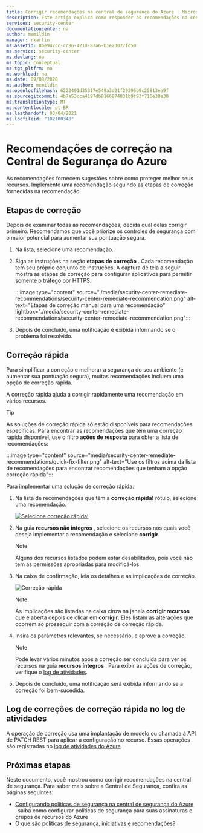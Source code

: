 ```yaml
---
title: Corrigir recomendações na central de segurança do Azure | Microsoft Docs
description: Este artigo explica como responder às recomendações na central de segurança do Azure para proteger seus recursos e satisfazer as políticas de segurança.
services: security-center
documentationcenter: na
author: memildin
manager: rkarlin
ms.assetid: 8be947cc-cc86-421d-87a6-b1e23077fd50
ms.service: security-center
ms.devlang: na
ms.topic: conceptual
ms.tgt_pltfrm: na
ms.workload: na
ms.date: 09/08/2020
ms.author: memildin
ms.openlocfilehash: 6222491d35317e549a3d21f29395b9c25813ea9f
ms.sourcegitcommit: 4b7a53cca4197db8166874831b9f93f716e38e30
ms.translationtype: MT
ms.contentlocale: pt-BR
ms.lasthandoff: 03/04/2021
ms.locfileid: "102100348"
---
```

# <a name="remediate-recommendations-in-azure-security-center"></a>Recomendações de correção na Central de Segurança do Azure

As recomendações fornecem sugestões sobre como proteger melhor seus recursos. Implemente uma recomendação seguindo as etapas de correção fornecidas na recomendação.

## <a name="remediation-steps"></a>Etapas de correção <a name="remediation-steps"></a>

Depois de examinar todas as recomendações, decida qual delas corrigir primeiro. Recomendamos que você priorize os controles de segurança com o maior potencial para aumentar sua pontuação segura.

1. Na lista, selecione uma recomendação.

1. Siga as instruções na seção **etapas de correção** . Cada recomendação tem seu próprio conjunto de instruções. A captura de tela a seguir mostra as etapas de correção para configurar aplicativos para permitir somente o tráfego por HTTPS.

    :::image type="content" source="./media/security-center-remediate-recommendations/security-center-remediate-recommendation.png" alt-text="Etapas de correção manual para uma recomendação" lightbox="./media/security-center-remediate-recommendations/security-center-remediate-recommendation.png":::

1. Depois de concluído, uma notificação é exibida informando se o problema foi resolvido.

## <a name="quick-fix-remediation"></a>Correção rápida

Para simplificar a correção e melhorar a segurança do seu ambiente (e aumentar sua pontuação segura), muitas recomendações incluem uma opção de correção rápida.

A correção rápida ajuda a corrigir rapidamente uma recomendação em vários recursos.

> [!TIP]
> As soluções de correção rápida só estão disponíveis para recomendações específicas. Para encontrar as recomendações que têm uma correção rápida disponível, use o filtro **ações de resposta** para obter a lista de recomendações:
> 
> :::image type="content" source="media/security-center-remediate-recommendations/quick-fix-filter.png" alt-text="Use os filtros acima da lista de recomendações para encontrar recomendações que tenham a opção correção rápida":::

Para implementar uma solução de correção rápida:

1. Na lista de recomendações que têm a **correção rápida!** rótulo, selecione uma recomendação.

    [![Selecione correção rápida!](media/security-center-remediate-recommendations/security-center-quick-fix-select.png)](media/security-center-remediate-recommendations/security-center-quick-fix-select.png#lightbox)

1. Na guia **recursos não íntegros** , selecione os recursos nos quais você deseja implementar a recomendação e selecione **corrigir**.

    > [!NOTE]
    > Alguns dos recursos listados podem estar desabilitados, pois você não tem as permissões apropriadas para modificá-los.

1. Na caixa de confirmação, leia os detalhes e as implicações de correção.

    ![Correção rápida](./media/security-center-remediate-recommendations/security-center-quick-fix-view.png)

    > [!NOTE]
    > As implicações são listadas na caixa cinza na janela **corrigir recursos** que é aberta depois de clicar em **corrigir**. Eles listam as alterações que ocorrem ao prosseguir com a correção de correção rápida.

1. Insira os parâmetros relevantes, se necessário, e aprove a correção.

    > [!NOTE]
    > Pode levar vários minutos após a correção ser concluída para ver os recursos na guia **recursos íntegros** . Para exibir as ações de correção, verifique o [log de atividades](#activity-log).

1. Depois de concluído, uma notificação será exibida informando se a correção foi bem-sucedida.

## <a name="quick-fix-remediation-logging-in-the-activity-log"></a>Log de correções de correção rápida no log de atividades <a name="activity-log"></a>

A operação de correção usa uma implantação de modelo ou chamada à API de PATCH REST para aplicar a configuração no recurso. Essas operações são registradas no [log de atividades do Azure](../azure-resource-manager/management/view-activity-logs.md).


## <a name="next-steps"></a>Próximas etapas

Neste documento, você mostrou como corrigir recomendações na central de segurança. Para saber mais sobre a Central de Segurança, confira as páginas seguintes:

* [Configurando políticas de segurança na central de segurança do Azure](tutorial-security-policy.md) -saiba como configurar políticas de segurança para suas assinaturas e grupos de recursos do Azure
* [O que são políticas de segurança, iniciativas e recomendações?](security-policy-concept.md)